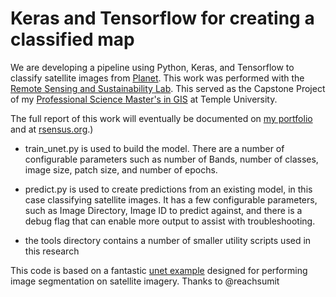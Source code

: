 # Keras and Tensorflow for creating a classified map
We are developing a pipeline using Python, Keras, and Tensorflow to classify satellite images from [Planet](https://www.planet.com). This work was performed with the [Remote Sensing and Sustainability Lab](http://rsensus.org/en/). This served as the Capstone Project of my [Professional Science Master's in GIS](https://bulletin.temple.edu/graduate/scd/cla/geographic-information-systems-psm/) at Temple University.

The full report of this work will eventually be documented on [my portfolio](https://claudeschrader.com) and at [rsensus.org](http://rsensus.org/en/).)

* train_unet.py is used to build the model. There are a number of configurable parameters such as number of Bands, number of classes, image size, patch size, and number of epochs.

* predict.py is used to create predictions from an existing model, in this case classifying satellite images. It has a few configurable parameters, such as Image Directory, Image ID to predict against, and there is a debug flag that can enable more output to assist with troubleshooting.

* the tools directory contains a number of smaller utility scripts used in this research

This code is based on a fantastic [unet example](https://github.com/reachsumit/deep-unet-for-satellite-image-segmentation) designed for performing image segmentation on satellite imagery. Thanks to @reachsumit 
